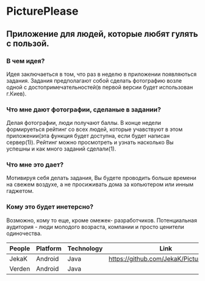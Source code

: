 # PicturePlease
## Приложение для людей, которые любят гулять с пользой.

### В чем идея?
  Идея  заключаеться в том, что раз в неделю в приложении появляються задания. Задания предполагают собой сделать фотографию возле одной с достопримечательностей(в первой версии будет использован г.Киев).
  
### Что мне дают фотографии, сделаные в задании?
  Делая фотографии, люди получают баллы. В конце недели формируеться рейтинг со всех людей, которые учавствуют в этом приложении(эта функция будет доступна, если будет написан сервер(1)). Рейтинг можно просмотреть и узнать насколько Вы успешны и как много заданий сделали(1).
  
### Что мне это дает?
  Мотивируя себя делать задания, Вы будете проводить больше времени на свежем воздухе, а не просиживать дома за копьютером или инным гаджетом.

### Кому это будет инетерсно?
  Возможно, кому то еще, кроме омежек- разработчиков. Потенциальная аудитория - люди молодого возраста, компании и просто ценители одиночества.
  
People  | Platform | Technology | Link 
--------|----------|------------|------
JekaK   | Android  | Java       | https://github.com/JekaK/PicturePlease
Verden  | Android  | Java       |
